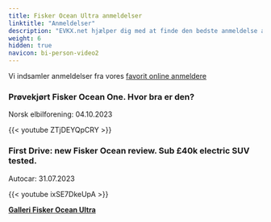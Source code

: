 ```yaml
---
title: Fisker Ocean Ultra anmeldelser
linktitle: "Anmeldelser"
description: "EVKX.net hjælper dig med at finde den bedste anmeldelse af denne model."
weight: 6
hidden: true
navicon: bi-person-video2
---
```

Vi indsamler anmeldelser fra vores [favorit online anmeldere](../../../../../guides/evreviewers/)

<div class="container text-center shadow p-2 pe-4 mb-5 bg-body-tertiary rounded border">
<h3>Prøvekjørt Fisker Ocean One. Hvor bra er den?</h3>
<p>Norsk elbilforening: 04.10.2023</p>

{{< youtube ZTjDEYQpCRY >}}

</div>
<div class="container text-center shadow p-2 pe-4 mb-5 bg-body-tertiary rounded border">
<h3>First Drive: new Fisker Ocean review. Sub £40k electric SUV tested.</h3>
<p>Autocar: 31.07.2023</p>

{{< youtube ixSE7DkeUpA >}}

</div>
<div class="mt-3 mb-3">
<a href="../gallery/" class="text-decoration-none text-black">
<strong><i class="bi-arrow-left"></i>Galleri  </strong>
</a>
<a href="../" class="text-decoration-none text-black float-end">
<strong>Fisker Ocean Ultra <i class="bi-arrow-right"></i></strong>
</a>
</div>
